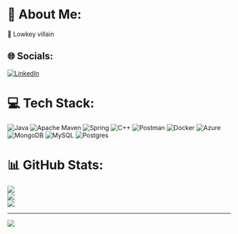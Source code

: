 # 💫 About Me:
🔭 Lowkey villain


## 🌐 Socials:
[![LinkedIn](https://img.shields.io/badge/LinkedIn-%230077B5.svg?logo=linkedin&logoColor=white)](https://linkedin.com/in/www.linkedin.com/in/bogdans-podaļevičs-7a380529a) 

# 💻 Tech Stack:
![Java](https://img.shields.io/badge/java-%23ED8B00.svg?style=for-the-badge&logo=openjdk&logoColor=white) ![Apache Maven](https://img.shields.io/badge/Apache%20Maven-C71A36?style=for-the-badge&logo=Apache%20Maven&logoColor=white) ![Spring](https://img.shields.io/badge/spring-%236DB33F.svg?style=for-the-badge&logo=spring&logoColor=white) ![C++](https://img.shields.io/badge/c++-%2300599C.svg?style=for-the-badge&logo=c%2B%2B&logoColor=white) ![Postman](https://img.shields.io/badge/Postman-FF6C37?style=for-the-badge&logo=postman&logoColor=white) ![Docker](https://img.shields.io/badge/docker-%230db7ed.svg?style=for-the-badge&logo=docker&logoColor=white) ![Azure](https://img.shields.io/badge/azure-%230072C6.svg?style=for-the-badge&logo=microsoftazure&logoColor=white) ![MongoDB](https://img.shields.io/badge/MongoDB-%234ea94b.svg?style=for-the-badge&logo=mongodb&logoColor=white) ![MySQL](https://img.shields.io/badge/mysql-%2300000f.svg?style=for-the-badge&logo=mysql&logoColor=white) ![Postgres](https://img.shields.io/badge/postgres-%23316192.svg?style=for-the-badge&logo=postgresql&logoColor=white)
# 📊 GitHub Stats:
![](https://github-readme-stats.vercel.app/api?username=GeHa6yKuH&theme=dark&hide_border=true&include_all_commits=false&count_private=true)<br/>
![](https://github-readme-streak-stats.herokuapp.com/?user=GeHa6yKuH&theme=dark&hide_border=true)<br/>
![](https://github-readme-stats.vercel.app/api/top-langs/?username=GeHa6yKuH&theme=dark&hide_border=true&include_all_commits=false&count_private=true&layout=compact)

---
[![](https://visitcount.itsvg.in/api?id=GeHa6yKuH&icon=0&color=2)](https://visitcount.itsvg.in)

